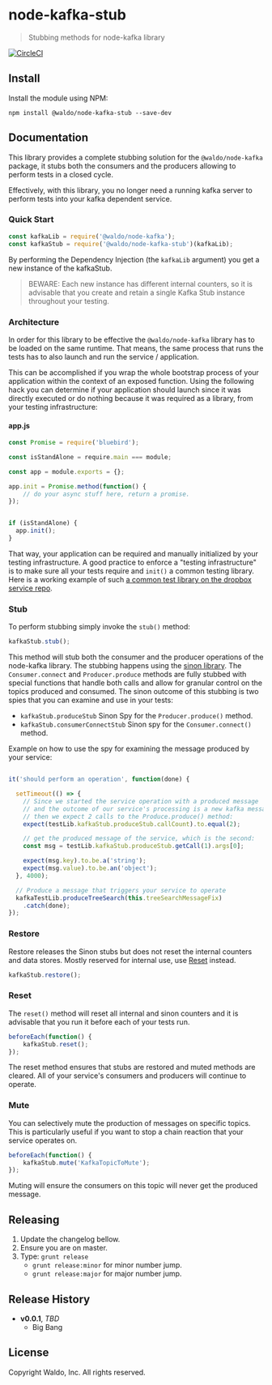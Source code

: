 # node-kafka-stub

> Stubbing methods for node-kafka library

[![CircleCI](https://circleci.com/gh/waldophotos/node-kafka-stub.svg?style=svg)](https://circleci.com/gh/waldophotos/node-kafka-stub)

## Install

Install the module using NPM:

```
npm install @waldo/node-kafka-stub --save-dev
```

## Documentation

This library provides a complete stubbing solution for the `@waldo/node-kafka` package, it stubs both the consumers and the producers allowing to perform tests in a closed cycle.

Effectively, with this library, you no longer need a running kafka server to perform tests into your kafka dependent service.

### Quick Start

```js
const kafkaLib = require('@waldo/node-kafka');
const kafkaStub = require('@waldo/node-kafka-stub')(kafkaLib);
```

By performing the Dependency Injection (the `kafkaLib` argument) you get a new instance of the kafkaStub.

> BEWARE: Each new instance has different internal counters, so it is advisable that you create and retain a single Kafka Stub instance throughout your testing.

### Architecture

In order for this library to be effective the `@waldo/node-kafka` library has to be loaded on the same runtime. That means, the same process that runs the tests has to also launch and run the service / application.

This can be accomplished if you wrap the whole bootstrap process of your application within the context of an exposed function. Using the following hack you can determine if your application should launch since it was directly executed or do nothing because it was required as a library, from your testing infrastructure:

#### app.js

```js
const Promise = require('bluebird');

const isStandAlone = require.main === module;

const app = module.exports = {};

app.init = Promise.method(function() {
    // do your async stuff here, return a promise.
});


if (isStandAlone) {
  app.init();
}
```

That way, your application can be required and manually initialized by your testing infrastructure. A good practice to enforce a "testing infrastructure" is to make sure all your tests require and `init()` a common testing library. Here is a working example of such [a common test library on the dropbox service repo](https://github.com/waldophotos/waldo-input-dropbox/blob/master/test/lib/test.lib.js).

### Stub

To perform stubbing simply invoke the `stub()` method:

```js
kafkaStub.stub();
```

This method will stub both the consumer and the producer operations of the node-kafka library. The stubbing happens using the [sinon library](http://sinonjs.org/). The `Consumer.connect` and `Producer.produce` methods are fully stubbed with special functions that handle both calls and allow for granular control on the topics produced and consumed. The sinon outcome of this stubbing is two spies that you can examine and use in your tests:

* `kafkaStub.produceStub` Sinon Spy for the `Producer.produce()` method.
* `kafkaStub.consumerConnectStub` Sinon spy for the `Consumer.connect()` method.

Example on how to use the spy for examining the message produced by your service:

```js

it('should perform an operation', function(done) {

  setTimeout(() => {
    // Since we started the service operation with a produced message
    // and the outcome of our service's processing is a new kafka message
    // then we expect 2 calls to the Produce.produce() method:
    expect(testLib.kafkaStub.produceStub.callCount).to.equal(2);

    // get the produced message of the service, which is the second:
    const msg = testLib.kafkaStub.produceStub.getCall(1).args[0];

    expect(msg.key).to.be.a('string');
    expect(msg.value).to.be.an('object');
  }, 4000);

  // Produce a message that triggers your service to operate
  kafkaTestLib.produceTreeSearch(this.treeSearchMessageFix)
    .catch(done);
});
```

### Restore

Restore releases the Sinon stubs but does not reset the internal counters and data stores. Mostly reserved for internal use, use [Reset](#reset) instead.

```js
kafkaStub.restore();
```

### Reset

The `reset()` method will reset all internal and sinon counters and it is advisable that you run it before each of your tests run.

```js
beforeEach(function() {
    kafkaStub.reset();
});
```

The reset method ensures that stubs are restored and muted methods are cleared. All of your service's consumers and producers will continue to operate.

### Mute

You can selectively mute the production of messages on specific topics. This is particularly useful if you want to stop a chain reaction that your service operates on.

```js
beforeEach(function() {
    kafkaStub.mute('KafkaTopicToMute');
});
```

Muting will ensure the consumers on this topic will never get the produced message.

## Releasing

1. Update the changelog bellow.
1. Ensure you are on master.
1. Type: `grunt release`
    * `grunt release:minor` for minor number jump.
    * `grunt release:major` for major number jump.

## Release History

- **v0.0.1**, *TBD*
    - Big Bang

## License

Copyright Waldo, Inc. All rights reserved.
